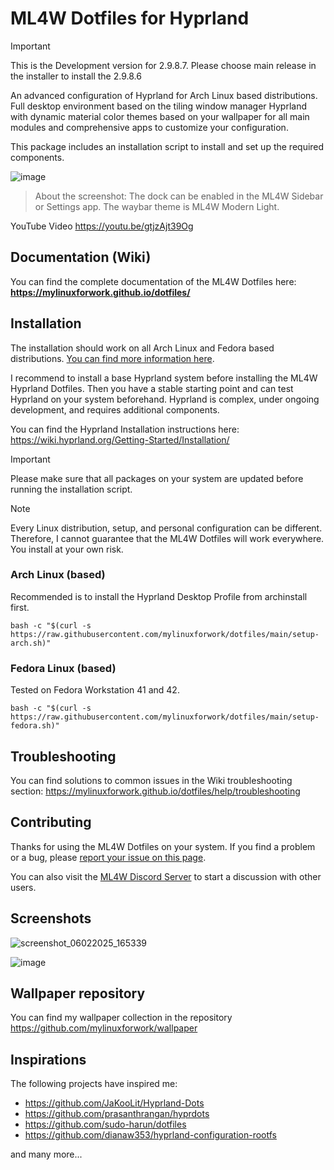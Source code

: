 # ML4W Dotfiles for Hyprland

> [!IMPORTANT]
> This is the Development version for 2.9.8.7. Please choose main release in the installer to install the 2.9.8.6

An advanced configuration of Hyprland for Arch Linux based distributions. Full desktop environment based on the tiling window manager Hyprland with dynamic material color themes based on your wallpaper for all main modules and comprehensive apps to customize your configuration.

This package includes an installation script to install and set up the required components.

![image](https://github.com/user-attachments/assets/c9ffd710-381e-43bb-b819-450b174ca3fd)

> About the screenshot: The dock can be enabled in the ML4W Sidebar or Settings app. The waybar theme is ML4W Modern Light.

YouTube Video https://youtu.be/gtjzAjt39Og

## Documentation (Wiki)

You can find the complete documentation of the ML4W Dotfiles here: <b>https://mylinuxforwork.github.io/dotfiles/</b>

## Installation

The installation should work on all Arch Linux and Fedora based distributions. [You can find more information here](https://mylinuxforwork.github.io/dotfiles/getting-started/install).

I recommend to install a base Hyprland system before installing the ML4W Hyprland Dotfiles. Then you have a stable starting point and can test Hyprland on your system beforehand. Hyprland is complex, under ongoing development, and requires additional components.

You can find the Hyprland Installation instructions here: https://wiki.hyprland.org/Getting-Started/Installation/

> [!IMPORTANT]
> Please make sure that all packages on your system are updated before running the installation script.

> [!NOTE]
> Every Linux distribution, setup, and personal configuration can be different. Therefore, I cannot guarantee that the ML4W Dotfiles will work everywhere. You install at your own risk.

### Arch Linux (based)

Recommended is to install the Hyprland Desktop Profile from archinstall first.

```shell
bash -c "$(curl -s https://raw.githubusercontent.com/mylinuxforwork/dotfiles/main/setup-arch.sh)"
```
### Fedora Linux (based)

Tested on Fedora Workstation 41 and 42.

```shell
bash -c "$(curl -s https://raw.githubusercontent.com/mylinuxforwork/dotfiles/main/setup-fedora.sh)"
```
## Troubleshooting

You can find solutions to common issues in the Wiki troubleshooting section: https://mylinuxforwork.github.io/dotfiles/help/troubleshooting

## Contributing

Thanks for using the ML4W Dotfiles on your system. If you find a problem or a bug, please [report your issue on this page](https://github.com/mylinuxforwork/dotfiles/issues).

You can also visit the [ML4W Discord Server](https://discord.gg/c4fJK7Za3g) to start a discussion with other users.

## Screenshots

![screenshot_06022025_165339](https://github.com/user-attachments/assets/2d281632-762f-465c-99e2-6933f1507cac)

![image](https://github.com/user-attachments/assets/c1af2d8a-142b-4285-9b63-92862a7868c5)

## Wallpaper repository

You can find my wallpaper collection in the repository https://github.com/mylinuxforwork/wallpaper

## Inspirations

The following projects have inspired me:

- https://github.com/JaKooLit/Hyprland-Dots
- https://github.com/prasanthrangan/hyprdots
- https://github.com/sudo-harun/dotfiles
- https://github.com/dianaw353/hyprland-configuration-rootfs

and many more...
